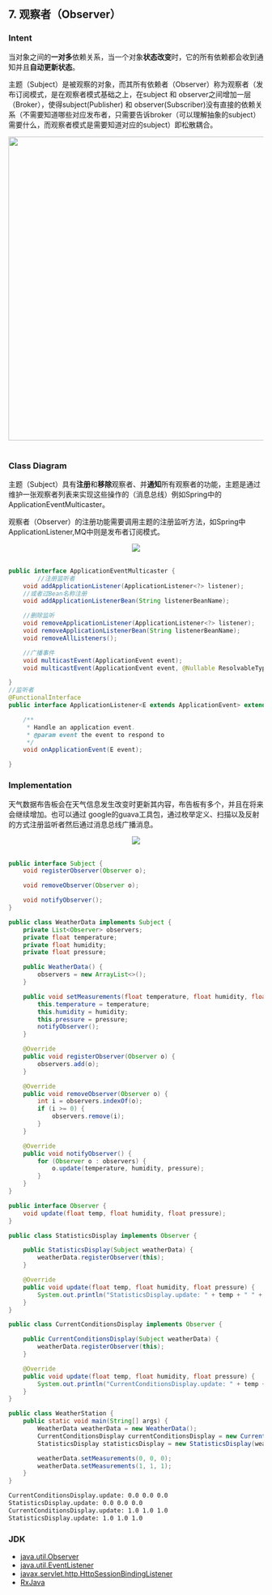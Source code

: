 ## 7. 观察者（Observer）

### Intent

当对象之间的**一对多**依赖关系，当一个对象**状态改变**时，它的所有依赖都会收到通知并且**自动更新状态**。

主题（Subject）是被观察的对象，而其所有依赖者（Observer）称为观察者（发布订阅模式，是在观察者模式基础之上，在subject 和 observer之间增加一层（Broker），使得subject(Publisher) 和 observer(Subscriber)没有直接的依赖关系（不需要知道哪些对应发布者，只需要告诉broker（可以理解抽象的subject）需要什么，而观察者模式是需要知道对应的subject）即松散耦合。

<div align="center"> <img src="https://cs-notes-1256109796.cos.ap-guangzhou.myqcloud.com/7a3c6a30-c735-4edb-8115-337288a4f0f2.jpg" width="600"/> </div><br>

### Class Diagram

主题（Subject）具有**注册**和**移除**观察者、并**通知**所有观察者的功能，主题是通过维护一张观察者列表来实现这些操作的（消息总线）例如Spring中的ApplicationEventMulticaster。

观察者（Observer）的注册功能需要调用主题的注册监听方法，如Spring中ApplicationListener,MQ中则是发布者订阅模式。

<div align="center"> <img src="https://cs-notes-1256109796.cos.ap-guangzhou.myqcloud.com/a8c8f894-a712-447c-9906-5caef6a016e3.png"/> </div><br>

```java
public interface ApplicationEventMulticaster {
        //注册监听者   
	void addApplicationListener(ApplicationListener<?> listener);
	//或者过Bean名称注册
	void addApplicationListenerBean(String listenerBeanName);

	//删除监听
	void removeApplicationListener(ApplicationListener<?> listener);
	void removeApplicationListenerBean(String listenerBeanName);
	void removeAllListeners();

	//广播事件
	void multicastEvent(ApplicationEvent event);
	void multicastEvent(ApplicationEvent event, @Nullable ResolvableType eventType);

}
//监听者
@FunctionalInterface
public interface ApplicationListener<E extends ApplicationEvent> extends EventListener {

	/**
	 * Handle an application event.
	 * @param event the event to respond to
	 */
	void onApplicationEvent(E event);

}
```
### Implementation

天气数据布告板会在天气信息发生改变时更新其内容，布告板有多个，并且在将来会继续增加。也可以通过 google的guava工具包，通过枚举定义、扫描以及反射的方式注册监听者然后通过消息总线广播消息。

<div align="center"> <img src="https://cs-notes-1256109796.cos.ap-guangzhou.myqcloud.com/b1df9732-86ce-4d69-9f06-fba1db7b3b5a.jpg"/> </div><br>

```java
public interface Subject {
    void registerObserver(Observer o);

    void removeObserver(Observer o);

    void notifyObserver();
}
```

```java
public class WeatherData implements Subject {
    private List<Observer> observers;
    private float temperature;
    private float humidity;
    private float pressure;

    public WeatherData() {
        observers = new ArrayList<>();
    }

    public void setMeasurements(float temperature, float humidity, float pressure) {
        this.temperature = temperature;
        this.humidity = humidity;
        this.pressure = pressure;
        notifyObserver();
    }

    @Override
    public void registerObserver(Observer o) {
        observers.add(o);
    }

    @Override
    public void removeObserver(Observer o) {
        int i = observers.indexOf(o);
        if (i >= 0) {
            observers.remove(i);
        }
    }

    @Override
    public void notifyObserver() {
        for (Observer o : observers) {
            o.update(temperature, humidity, pressure);
        }
    }
}
```

```java
public interface Observer {
    void update(float temp, float humidity, float pressure);
}
```

```java
public class StatisticsDisplay implements Observer {

    public StatisticsDisplay(Subject weatherData) {
        weatherData.registerObserver(this);
    }

    @Override
    public void update(float temp, float humidity, float pressure) {
        System.out.println("StatisticsDisplay.update: " + temp + " " + humidity + " " + pressure);
    }
}
```

```java
public class CurrentConditionsDisplay implements Observer {

    public CurrentConditionsDisplay(Subject weatherData) {
        weatherData.registerObserver(this);
    }

    @Override
    public void update(float temp, float humidity, float pressure) {
        System.out.println("CurrentConditionsDisplay.update: " + temp + " " + humidity + " " + pressure);
    }
}
```

```java
public class WeatherStation {
    public static void main(String[] args) {
        WeatherData weatherData = new WeatherData();
        CurrentConditionsDisplay currentConditionsDisplay = new CurrentConditionsDisplay(weatherData);
        StatisticsDisplay statisticsDisplay = new StatisticsDisplay(weatherData);

        weatherData.setMeasurements(0, 0, 0);
        weatherData.setMeasurements(1, 1, 1);
    }
}
```

```html
CurrentConditionsDisplay.update: 0.0 0.0 0.0
StatisticsDisplay.update: 0.0 0.0 0.0
CurrentConditionsDisplay.update: 1.0 1.0 1.0
StatisticsDisplay.update: 1.0 1.0 1.0
```

### JDK

- [java.util.Observer](http://docs.oracle.com/javase/8/docs/api/java/util/Observer.html)
- [java.util.EventListener](http://docs.oracle.com/javase/8/docs/api/java/util/EventListener.html)
- [javax.servlet.http.HttpSessionBindingListener](http://docs.oracle.com/javaee/7/api/javax/servlet/http/HttpSessionBindingListener.html)
- [RxJava](https://github.com/ReactiveX/RxJava)
